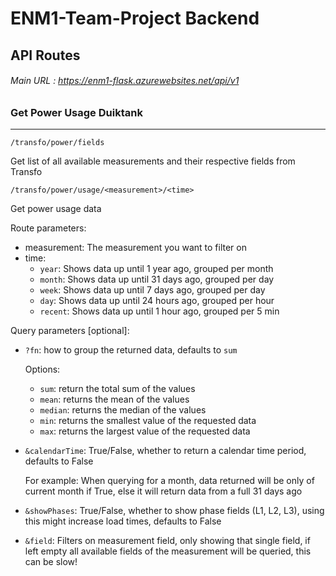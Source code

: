 # ENM1-Team-Project Backend

## API Routes

###### Main URL : https://enm1-flask.azurewebsites.net/api/v1

### Get Power Usage Duiktank

---

`/transfo/power/fields`

Get list of all available measurements and their respective fields from Transfo

`/transfo/power/usage/<measurement>/<time>`

Get power usage data

Route parameters:

- measurement: The measurement you want to filter on
- time:
  - `year`: Shows data up until 1 year ago, grouped per month
  - `month`: Shows data up until 31 days ago, grouped per day
  - `week`: Shows data up until 7 days ago, grouped per day
  - `day`: Shows data up until 24 hours ago, grouped per hour
  - `recent`: Shows data up until 1 hour ago, grouped per 5 min

Query parameters [optional]:

- `?fn`: how to group the returned data, defaults to `sum`

     Options:
  - `sum`: return the total sum of the values
  - `mean`: returns the mean of the values
  - `median`: returns the median of the values
  - `min`: returns the smallest value of the requested data
  - `max`: returns the largest value of the requested data

- `&calendarTime`: True/False, whether to return a calendar time period, defaults to False

   For example: When querying for a month, data returned will be only of current month if True, else it will return data from a full 31 days ago
   
- `&showPhases`: True/False, whether to show phase fields (L1, L2, L3), using this might increase load times, defaults to False
- `&field`: Filters on measurement field, only showing that single field, if left empty all available fields of the measurement will be queried, this can be slow!
